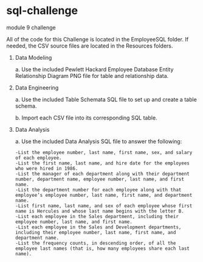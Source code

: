 # sql-challenge
module 9 challenge

All of the code for this Challenge is located in the EmployeeSQL folder.
If needed, the CSV source files are located in the Resources folders.

1.  Data Modeling 

    a.  Use the included Pewlett Hackard Employee Database Entity Relationship Diagram PNG file for table and relationship data. 

2.  Data Engineering

    a.  Use the included Table Schemata SQL file to set up and create a table schema.
    
    b.  Import each CSV file into its corresponding SQL table.
    
3.  Data Analysis

    a.  Use the included Data Analysis SQL file to answer the following:
    
        -List the employee number, last name, first name, sex, and salary of each employee.
        -List the first name, last name, and hire date for the employees who were hired in 1986.
        -List the manager of each department along with their department number, department name, employee number, last name, and first name.
        -List the department number for each employee along with that employee’s employee number, last name, first name, and department name.
        -List first name, last name, and sex of each employee whose first name is Hercules and whose last name begins with the letter B.
        -List each employee in the Sales department, including their employee number, last name, and first name.
        -List each employee in the Sales and Development departments, including their employee number, last name, first name, and department name.
        -List the frequency counts, in descending order, of all the employee last names (that is, how many employees share each last name).
